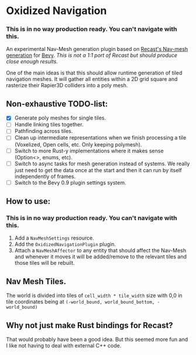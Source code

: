 # Oxidized Navigation

### This is in no way production ready. You can't navigate with this.

An experimental Nav-Mesh generation plugin based on [Recast's Nav-mesh generation](https://github.com/recastnavigation/recastnavigation/) for [Bevy](https://bevyengine.org/). *This is not a 1:1 port of Recast but should produce close enough results.*

One of the main ideas is that this should allow runtime generation of tiled navigation meshes. It will gather all entities within a 2D grid square and rasterize their Rapier3D colliders into a poly mesh. 

## Non-exhaustive TODO-list:

- [X] Generate poly meshes for single tiles.
- [ ] Handle linking tiles together.
- [ ] Pathfinding across tiles.
- [ ] Clean up intermediate representations when we finish processing a tile (Voxelized, Open cells, etc. Only keeping polymesh).
- [ ] Switch to more Rust-y implementations where it makes sense (Option<>, enums, etc).
- [ ] Switch to async tasks for mesh generation instead of systems. We really just need to get the data once at the start and then it can run by itself independently of frames.
- [ ] Switch to the Bevy 0.9 plugin settings system.

## How to use:

### This is in no way production ready. You can't navigate with this.

1. Add a ``NavMeshSettings`` resource.
2. Add the ``OxidizedNavigationPlugin`` plugin.
3. Attach a ``NavMeshAffector`` to any entity that should affect the Nav-Mesh and whenever it moves it will be added/remove to the relevant tiles and those tiles will be rebuilt.

## Nav Mesh Tiles.

The world is divided into tiles of ``cell_width * tile_width`` size with 0,0 in tile coordinates being at ``(-world_bound, world_bound_bottom, -world_bound)``

## Why not just make Rust bindings for Recast?

That would probably have been a good idea. But this seemed more fun and I like not having to deal with external C++ code.